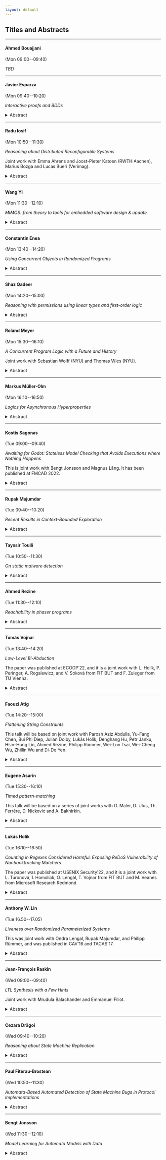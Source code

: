 ```yaml
---
layout: default
---
```


## Titles and Abstracts

---

#### Ahmed Bouajjani

(Mon 09:00--09:40)

*TBD*

---

#### Javier Esparza

(Mon 09:40--10:20)

*Interactive proofs and BDDs*

<details markdown=1>
<summary markdown="span"> Abstract</summary>
IP=PSPACE is proved by exhibiting an interactive proof
system for QBF, often called the SumCheck algorithm.
SumCheck runs in polynomial time for Verifier, but in
exponential time for Prover.

Assume that Prover solves QBF instances using BDDs.
(That is, given a QBF formula $$\forall x_1 \exists x_2 \forall x_3 \dots \exists x_n F$$,
Prover constructs BDDs for $$F$$, $$\exists x_n F$$, $$\forall x_{n-1} \exists x_n F$$ etc.)
We give an implementation of SumCheck in which Prover runs
in polynomial time *in the size of the BDDs*. In particular,
a BDD-based QBF-solver can be easily instrumented so that
it produces interactive certificates.

More generally, we are implementing a BDD library that
produces interactive proof certificates. I'll report on
this work.
</details>

---

#### Radu Iosif

(Mon 10:50--11:30)

*Reasoning about Distributed Reconfigurable Systems*

Joint work with Emma Ahrens and Joost-Pieter Katoen (RWTH Aachen), Marius Bozga and Lucas Bueri (Verimag).

<details markdown=1>
<summary markdown="span"> Abstract</summary>
We present a Hoare-style calculus for formal reasoning about
reconfiguration programs of distributed systems. Such programs create
and delete processes and/or interactions (communication channels) while
processes in the network communicate by handshaking. Our proof calculus uses a
resource logic, in the spirit of Separation Logic, to give local specifications of reconfiguration
actions. Parameterized distributed systems with an unbounded number of
processes are described using inductively defined predicates. The
correctness of reconfiguration programs relies on havoc invariants,
that are assertions about the ongoing interactions in a part of the
system that is not affected by the structural change caused by the
reconfiguration. The rest of the talk is concerned with automation issues,
with a survey of the decision procedures (satisfiability, entailment) for the logic
and the presentation of a method that proves havoc invariants automatically.
The latter is inspired by Regular Model Checking, a domain of verification
pioneered by Ahmed Bouajjani.
</details>

---

#### Wang Yi

(Mon 11:30--12:10)

*MIMOS: from theory to tools for embedded software design & update*

<details markdown=1>
<summary markdown="span"> Abstract</summary>
Today, the functionality and economical value of industrial systems and products, such as cars, airplanes, and medical equipment, is deﬁned and realized by embedded software. Dynamic software updates are critical for new features, product customization and security patches, but presently are not well supported for safety-critical systems. MIMOS is a tool environment providing a new design paradigm and software tools for building embedded software which can be updated on demand dynamically, safely, and securely over their operational life-time. The talk will be concluded with a tool demo.
</details>

---

#### Constantin Enea

(Mon 13:40--14:20)

*Using Concurrent Objects in Randomized Programs*

<details markdown=1>
<summary markdown="span"> Abstract</summary>
Atomic concurrent objects, whose operations take place instantaneously, are a powerful technique for designing complex concurrent programs. Since they are not always available, they are typically substituted with software implementations. A prominent condition relating these implementations to their atomic specifications is linearizability, which preserves safety properties of programs using them. However linearizability does not preserve hyper-properties, which include probabilistic guarantees about randomized programs. A more restrictive property, strong linearizability, does preserve hyper-properties but it is impossible to achieve in many situations. In particular, we show that there are no strongly linearizable implementations of multi-writer registers or snapshot objects in message-passing systems. On the other hand, we show that a wide class of linearizable implementations, including well-known ones for registers and snapshots, can be modified to approximate the probabilistic guarantees of randomized programs when using atomic objects. This is joint work with Hagit Attiya and Jennifer Welch.
</details>

---

#### Shaz Qadeer

(Mon 14:20--15:00)

*Reasoning with permissions using linear types and first-order logic*

<details markdown=1>
<summary markdown="span"> Abstract</summary>
Local reasoning is achieved when the specification of the effects of a code fragment can be used to reason effectively in any context where those effects are relevant. Local reasoning is essential for framing of loops and calls in sequential code and for noninterference reasoning in concurrent code.

The Civl approach to local reasoning combines two independent reasoning systems -- types and logic. Like many other verifiers (EscJava, Dafny, Viper, VeriFast, and Ivy to name a few), Civl uses a satisfiability solver for logical reasoning. In addition to the usual types whose values may be freely duplicated, Civl also provides linear types whose values may not be duplicated.

Civl enables local reasoning via programmable ownership expressed using permissions that must be held to perform critical operations that mutate state. Permissions are linearly-typed sets in Civl that may be split and joined but not duplicated. The Civl type system guarantees that at runtime permissions residing in distinct variables are disjoint. The verification condition generator in Civl soundly injects such disjointness facts as assumptions into the verification conditions of the program.

In this talk, I will motivate the need for permissions and illustrate their benefits. I hope to convince the audience that permissions are indispensable for tractable and automated local proofs.
</details>

---

#### Roland Meyer

(Mon 15:30--16:10)

*A Concurrent Program Logic with a Future and History*

Joint work with Sebastian Wolff (NYU) and Thomas Wies (NYU).

<details markdown=1>
<summary markdown="span"> Abstract</summary>
Verifying fine-grained optimistic concurrent programs remains an open problem. Modern program logics provide abstraction mechanisms and compositional reasoning principles to deal with the inherent complexity. However, their use is mostly confined to pencil-and-paper or mechanized proofs. We devise a new separation logic geared towards the lacking automation. While local reasoning is known to be crucial for automation, we are the first to show how to retain this locality for (i) reasoning about inductive properties without the need for ghost code, and (ii) reasoning about computation histories in hindsight. We implemented our new logic in a tool and used it to automatically verify challenging concurrent search structures that require inductive properties and hindsight reasoning, such as the Harris set.
</details>

---

#### Markus Müller-Olm

(Mon 16:10--16:50)

*Logics for Asynchronous Hyperproperties*

<details markdown=1>
<summary markdown="span"> Abstract</summary>
Logics for Hyperproperties have received increasing attention in the last decade due to their importance e.g. for security analyses. Past approaches have focussed on synchronous properties, i.e. techniques in which different paths are explored lockstepwise. More recently automata models and logics supporting also asynchronous hyperproperties have been studied. In this talk I will survey recent research on logics for asynchronous hyperproperties.
</details>

---

#### Kostis Sagonas

(Tue 09:00--09:40)

*Awaiting for Godot: Stateless Model Checking that Avoids Executions where Nothing Happens*

This is joint work with Bengt Jonsson and Magnus Lång. It has been published at FMCAD 2022.

<details markdown=1>
<summary markdown="span"> Abstract</summary>
Stateless Model Checking (SMC) is a verification technique for concurrent programs that checks for safety violations by exploring all possible thread schedulings. It is highly effective when coupled with Dynamic Partial Order Reduction (DPOR), which introduces an equivalence on schedulings and need explore only one in each equivalence class. Even with DPOR, SMC often spends unnecessary effort in exploring loop iterations that are pure, i.e., have no effect on the program state.

We present techniques for making SMC with DPOR more effective on programs with pure loop iterations. The first is a static program analysis to detect loop purity and an associated program transformation, called Partial Loop Purity Elimination, that inserts assume statements to block pure loop iterations. Subsequently, some of these assumes are turned into await statements that completely remove many assume-blocked executions. Finally, we present an extension of the standard DPOR equivalence, obtained by weakening the conflict relation between events. All these techniques are incorporated into a new DPOR algorithm, Optimal-DPOR-Await, which can handle both awaits and the weaker conflict relation, is optimal in the sense that it explores exactly one execution in each equivalence class, and can also diagnose livelocks. Our implementation in Nidhugg shows that these techniques can significantly speed up the analysis of concurrent programs that are currently challenging for SMC tools, both for exploring their complete set of interleavings, but even for detecting concurrency errors in them.
</details>

---

#### Rupak Majumdar

(Tue 09:40--10:20)

*Recent Results in Context-Bounded Exploration*

<details markdown=1>
<summary markdown="span"> Abstract</summary>
Context-bounded exploration is a way to structure the state space of a concurrent multithreaded program by restricting the number of times a thread can be context switched. Since its introduction by Qadeer and Rehof about two decades ago, it has led to many new and interesting results, both theoretical and practical.
I will survey some recent results in the theory of context-bounded exploration. Our model and results are inspired by a seminal paper of Atig, Bouajjani, and Qadeer from 2009.
</details>

---

#### Tayssir Touili

(Tue 10:50--11:30)

*On static malware detection*

<details markdown=1>
<summary markdown="span"> Abstract</summary>
 The number of malware is growing extraordinarily fast. A malware may bring serious damage. Thus, it is crucial to have efficient up-to-date virus detectors. Existing antivirus systems use various detection techniques to identify viruses such as (1) code emulation where the virus is executed in a virtual environment to get detected; or (2) signature detection, where a signature is a pattern of program code that characterizes the virus. A file is declared as a virus if it contains a sequence of binary code instructions that matches one of the knownsignatures.These techniques are becoming insufficient. Indeed, emulation basedtechniquescan only check the program's behavior in a limited time interval. Asfor signaturebased systems, it is very easy to virus developers to get around them.Thus, a robust malware detection technique needs to check the behavior (not the syntax) of the program without executing it.We show in this talk how using behavior signatures allow to efficientlydetect malwaresin a completely static way. We implemented our techniques in a tool, andwe appliedit to detect several viruses. Our results are encouraging. Inparticular, our tool was able to detect more than 800 viruses. Several of these virusescould not bedetected by well-known anti-viruses such as Avira, Avast, Norton,Kaspersky and McAfee.
</details>

---

#### Ahmed Rezine

(Tue 11:30--12:10)

*Reachability in phaser programs*

<details markdown=1>
<summary markdown="span"> Abstract</summary>
We consider the problem of statically checking control state reachability (as in possibility of assertion violations, race conditions or runtime errors) and plain reachability (as in deadlock-freedom) of phaser programs. Phasers are a modern non-trivial synchronization construct that supports dynamic parallelism with runtime registration and deregistration of spawned tasks. They allow for collective and point-to-point synchronizations. For instance, phasers can enforce barriers or producer-consumer synchronization schemes among all or subsets of the running tasks. Implementations are found in modern languages such as Habanero Java. Phasers essentially associate phases to individual tasks and use their runtime values to restrict possible concurrent executions. Unbounded phases may result in infinite transition systems even in the case of programs only creating finite numbers of tasks and phasers.
</details>

---

#### Tomás Vojnar

(Tue 13:40--14:20)

*Low-Level Bi-Abduction*

The paper was published at ECOOP’22, and it is a joint work with L. Holík, P. Peringer, A. Rogalewicz, and V. Soková from FIT BUT and F. Zuleger from TU Vienna.

<details markdown=1>
<summary markdown="span"> Abstract</summary>
The paper proposes a new static analysis designed to handle open programs, i.e., fragments of programs, with dynamic pointer-linked data structures - in particular, various kinds of lists - that employ advanced low-level pointer operations. The goal is to allow such programs be analysed without a need of writing analysis harnesses that would first initialise the structures being handled. The approach builds on a special flavour of separation logic and the approach of bi-abduction. The code of interest is analyzed along the call tree, starting from its leaves, with each function analysed just once without any call context, leading to a set of contracts summarizing the behaviour of the analysed functions. In order to handle the considered programs, methods of abduction existing in the literature are significantly modified and extended in the paper. The proposed approach has been implemented in a tool prototype and successfully evaluated on not large but complex programs.
</details>

---

#### Faouzi Atig

(Tue 14:20--15:00)

*Flattening String Constraints*

This talk will be based on joint work with Parosh Aziz Abdulla, Yu-Fang Chen, Bui Phi Diep, Julian Dolby, Lukás Holík, Denghang Hu, Petr Janku, Hsin-Hung Lin, Ahmed Rezine, Philipp Rümmer, Wei-Lun Tsai, Wei-Cheng Wu, Zhillin Wu and Di-De Yen.

<details markdown=1>
<summary markdown="span"> Abstract</summary>
String data type is present in all modern programming and is a part of the core semantics of programming languages such as JavaScript and Python. The testing and verification of such programs require a decision procedure for string constraints. The types of constraints include: (1) equality constraints of the form $$t_1 = t_2$$ where $$t_1$$ and $$t_2$$ consist of a sequence of string variables and constants, (2) regular constraints of the form $$x \in R$$ where $$x$$ is a string variable and $$R$$ is a regular language, and (3) integer constraints which are linear arithmetic formulas over the length of the string variables. In this keynote talk, we will present our recent decision procedure for string constraints. We will focus on the decision procedure that uses the Counter-Example Guided Abstraction Refinement (CEGAR) framework which contains both an under- and an over-approximation module running in an alternating manner. The flow of information between these modules is used to increase their precision in an automatic manner.
</details>

---

#### Eugene Asarin

(Tue 15:30--16:10)

*Timed pattern-matching*

This talk will be based on a series of joint works with O. Maler, D. Ulus, Th. Ferrère, D. Nickovic and A. Bakhirkin.

<details markdown=1>
<summary markdown="span"> Abstract</summary>
Timed pattern matching consists in finding occurrences of a timed regular expression in a timed word. I will present a simple (and visual) algorithm, and discuss applications to runtime verification/log analysis. On the theoretical side I will address the complexity of the problem depending on the kind of expressions used, and present a couple of open questions.
</details>

---

#### Lukás Holík

(Tue 16:10--16:50)

*Counting in Regexes Considered Harmful: Exposing ReDoS Vulnerability of Nonbacktracking Matchers*

The paper was published at USENIX Security’22, and it is a joint work with L. Turonová, I. Homoliak, O. Lengál, T. Vojnar from FIT BUT and M. Veanes from Microsoft Research Redmond.

<details markdown=1>
<summary markdown="span"> Abstract</summary>
In this paper, we study the performance characteristics of nonbacktracking regex matchers and their vulnerability against ReDoS (regular expression denial of service) attacks. We focus on their known Achilles heel, which are extended regexes that use bounded quantifiers (e.g., '(ab){100}'). We propose a method for generating input texts that can cause ReDoS attacks on these matchers. The method exploits the bounded repetition and uses it to force expensive simulations of the deterministic automaton for the regex. We perform an extensive experimental evaluation of our and other state-of-the-art ReDoS generators on a large set of practical regexes with a comprehensive set of backtracking and nonbacktracking matchers, as well as experiments where we demonstrate ReDoS attacks on state-of-the-art real-world security applications containing SNORT with Hyperscan and the HW-accelerated regex matching engine on the NVIDIA BlueField-2 card. Our experiments show that bounded repetition is indeed a notable weakness of nonbacktracking matchers, with our generator being the only one capable of significantly increasing their running time.
</details>

---

#### Anthony W. Lin

(Tue 16.50--17.05)

*Liveness over Randomized Parameterized Systems*

This was joint work with Ondra Lengal, Rupak Majumdar, and Philipp Rümmer, and was published in CAV'16 and TACAS'17.

<details markdown=1>
<summary markdown="span"> Abstract</summary>
In this talk, I will present an automatic method for proving almost-sure liveness (i.e. liveness with probability 1) for randomized distributed protocols, i.e., regardless of the number of processes. The method assumes a standard regular symbolic representation in regular model checking, which is a classic and influential framework of infinite-state verification, introduced in 2000 by Ahmed Bouajjani. The algorithm is an automata-learning algorithm that attempts to construct a proof of the liveness property, using regular languages as symbolic representations. I will use Israeli-Jalfon self-stabilizing protocol as an example in the talk, though there are many other examples, whose almost-sure liveness can automatically be proven by this method (e.g. Lehmann-Rabin Randomized Protocol for Dining Philosopher).
</details>

---

#### Jean-François Raskin

(Wed 09:00--09:40)

*LTL Synthesis with a Few Hints*

Joint work with Mrudula Balachander and Emmanuel Filiot.

<details markdown=1>
<summary markdown="span"> Abstract</summary>
We study a variant of the problem of synthesizing Mealy machines that enforce LTL specifications against a hostile environment. In the variant studied here, the user provides the high level LTL specification $$\varphi$$ of the system to design, and a set $$E$$ of examples of executions that the solution must produce. Our synthesis algorithm works in two phases. First, it generalizes the decisions taken along the examples $$E$$ using tailored extensions of automata learning algorithms. This phase generalizes the user-provided examples in $$E$$ while preserving realizability of $$\varphi$$. Second, the algorithm turns the (usually) incomplete Mealy machine obtained by the learning phase into a complete Mealy machine that realizes $$\varphi$$. The examples are used to guide the synthesis procedure. We provide a completness result that shows that our procedure can learn any Mealy machine $$M$$ that realizes $$\varphi$$ with a small (polynomial) set of examples. We also show that our problem, that generalizes the classical LTL synthesis problem (i.e. when $$E=\emptyset$$), matches its worst-case complexity. The additional cost of learning from $$E$$ is even polynomial in the size of $$E$$ and in the size of a symbolic representation of solutions that realize $$\varphi$$. This symbolic representation is computed by the synthesis algorithm implemented in {\sc Acacia-Bonzai} when solving the plain LTL synthesis problem. We illustrate the practical interest of our approach on a set of examples.
</details>

---

#### Cezara Drăgoi

(Wed 09:40--10:20)

*Reasoning about State Machine Replication*

<details markdown=1>
<summary markdown="span"> Abstract</summary>
State machine replication protocols are the default mechanism for fault-tolerance in distributed systems. These are asynchronous systems where processes communicate by message passing, where messages may be dropped or delayed, or may processes crashing. Asynchrony and faults make these protocols tricky to reason about and therefore implementations buggy. In this talk we will look into alternatives more simple ways, to reason and develop these systems, inspired from the world of synchronous protocols. The talk presents a formalisation of the relation between synchronous and asynchronous fault-tolerant systems and it’s application in verification and execution environments.
</details>

---

#### Paul Fiterau-Brostean

(Wed 10:50--11:30)

*Automata-Based Automated Detection of State Machine Bugs in Protocol Implementations*

<details markdown=1>
<summary markdown="span"> Abstract</summary>
Model Learning (aka Automata learning) is an established class of techniques for inferring automata or mealy-machine models of a software component's input-output behavior by observing how it responds to a sample of input sequences.

For testing of communication protocols, model learning has proven effective in finding so-called *state machine bugs*, i.e., flaws in the implementation of a protocol's control logic that, e.g., permits to bypass authentication steps or establish insecure connections.
Model learning is used to automatically infer a state machine description of a protocol implementation.
The Mealy machine can then be analyzed to spot flaws in the implementation's control logic or check compliance with its specification.
We present a technique which automates the detection of bugs in learned protocol models.
It takes as input a catalogue of state machine bugs for the protocol, each specified as a finite automaton which accepts
sequences of messages that exhibit the bug. By adapting model checking techniques,
our technique constructs the set of sequences that (according to the model) can be performed by the implementation and
that (according to the automaton) expose the bug.
These sequences are then transformed to test cases on the actual implementation to find a witness for the bug or filter out false alarms.
We have applied our technique on widely-used implementations of security protocols: SSH and DTLS.
</details>

---

#### Bengt Jonsson

(Wed 11:30--12:10)

*Model Learning for Automata Models with Data*

<details markdown=1>
<summary markdown="span"> Abstract</summary>
Model Learning (aka Automata learning) is an established class of techniques for inferring automata or mealy-machine models of a software component's input-output behavior by observing how it responds to a sample of input sequences.

The previous approach used automata learning to learn finite state machine models of protocols. However, in many situations it is crucial for models to also be able to describe data flow, i.e., constraints on data parameters that are passed when the component interacts with its environment, as well as the mutual influence between control flow and data flow.
We present an extension of model learning algorithm for register automata, a class of finite state machines extended with data. Our algorithm is parameterized on a particular theory, i.e., a set of operations and tests on the data domain that can be used in guards.
Our algorithm is based on a generalization of the classical Nerode equivalence and canonical automata construction to the symbolic setting.
</details>
